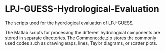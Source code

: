 # LPJ-GUESS-Hydrological-Evaluation
The scripts used for the hydrological evaluation of LPJ-GUESS.

The Matlab scripts for processing the different hydrological components are stored in separate directories. The Commoncode.zip stores the commonly used codes such as drawing maps, lines, Taylor diagrams, or scatter plots.
